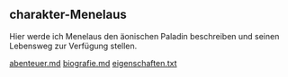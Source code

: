 ## charakter-Menelaus

Hier werde ich Menelaus den äonischen Paladin beschreiben und seinen Lebensweg zur Verfügung stellen.

[abenteuer.md](abenteuer.md)
[biografie.md](biografie.md)
[eigenschaften.txt](eigenschaften.txt)
